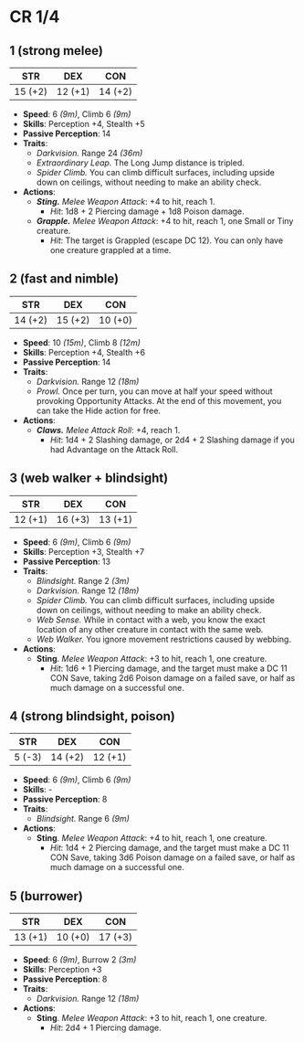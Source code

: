 
# CR 1/4

## 1 (strong melee)
STR | DEX | CON
:--: | :--: | :--: 
15 (+2)  | 12 (+1)  | 14 (+2)

- **Speed**: 6 *(9m)*, Climb 6 *(9m)*
- **Skills**: Perception +4, Stealth +5
- **Passive Perception**: 14
- **Traits**:
  - *Darkvision.* Range 24 *(36m)*
  - *Extraordinary Leap.* The Long Jump distance is tripled.
  - *Spider Climb.* You can climb difficult surfaces, including upside down on ceilings, without needing to make an ability check.
- **Actions**:
  - ***Sting.*** *Melee Weapon Attack*: +4 to hit, reach 1.
    - *Hit*: 1d8 + 2 Piercing damage + 1d8 Poison damage.
  - ***Grapple.*** *Melee Weapon Attack*: +4 to hit, reach 1, one Small or Tiny creature. 
    - *Hit*: The target is Grappled (escape DC 12). You can only have one creature grappled at a time.

## 2 (fast and nimble)
STR | DEX | CON
:--: | :--: | :--: 
14 (+2)  | 15 (+2)  | 10 (+0)

- **Speed**: 10 *(15m)*, Climb 8 *(12m)*
- **Skills**: Perception +4, Stealth +6
- **Passive Perception**: 14
- **Traits**: 
  - *Darkvision.* Range 12 *(18m)*
  - *Prowl.* Once per turn, you can move at half your speed without provoking Opportunity Attacks. At the end of this movement, you can take the Hide action for free.
- **Actions**:
  - ***Claws.*** *Melee Attack Roll*: +4, reach 1. 
    - *Hit*: 1d4 + 2 Slashing damage, or 2d4 + 2 Slashing damage if you had Advantage on the Attack Roll.

## 3 (web walker + blindsight)
STR | DEX | CON
:--: | :--: | :--: 
12 (+1)  | 16 (+3)  | 13 (+1)

- **Speed**: 6 *(9m)*, Climb 6 *(9m)*
- **Skills**: Perception +3, Stealth +7
- **Passive Perception**: 13
- **Traits**: 
  - *Blindsight.* Range 2 *(3m)*
  - *Darkvision.* Range 12 *(18m)*
  - *Spider Climb.* You can climb difficult surfaces, including upside down on ceilings, without needing to make an ability check.
  - *Web Sense.* While in contact with a web, you know the exact location of any other creature in contact with the same web.
  - *Web Walker.* You ignore movement restrictions caused by webbing.
- **Actions**:
  - **Sting**. *Melee Weapon Attack*: +3 to hit, reach 1, one creature. 
    - *Hit*: 1d6 + 1 Piercing damage, and the target must make a DC 11 CON Save, taking 2d6 Poison damage on a failed save, or half as much damage on a successful one.

## 4 (strong blindsight, poison)
STR | DEX | CON
:--: | :--: | :--: 
5 (-3)  | 14 (+2)  | 12 (+1)

- **Speed**: 6 *(9m)*, Climb 6 *(9m)*
- **Skills**: -
- **Passive Perception**: 8
- **Traits**: 
  - *Blindsight.* Range 6 *(9m)*
- **Actions**:
  - **Sting**. *Melee Weapon Attack*: +4 to hit, reach 1, one creature. 
    - *Hit*: 1d4 + 2 Piercing damage, and the target must make a DC 11 CON Save, taking 3d6 Poison damage on a failed save, or half as much damage on a successful one.

## 5 (burrower)
STR | DEX | CON
:--: | :--: | :--: 
13 (+1)  | 10 (+0)  | 17 (+3)

- **Speed**: 6 *(9m)*, Burrow 2 *(3m)*
- **Skills**: Perception +3
- **Passive Perception**: 8
- **Traits**: 
  - *Darkvision.* Range 12 *(18m)*
- **Actions**:
  - **Sting**. *Melee Weapon Attack*: +3 to hit, reach 1, one creature. 
    - *Hit*: 2d4 + 1 Piercing damage.
